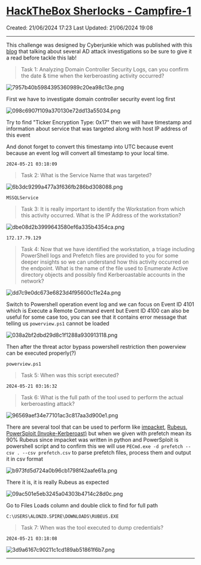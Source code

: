 # [HackTheBox Sherlocks - Campfire-1](https://app.hackthebox.com/sherlocks/Campfire-1/play)
Created: 21/06/2024 17:23
Last Updated: 21/06/2024 19:08
* * *
This challenge was designed by Cyberjunkie which was published with this [blog](https://www.hackthebox.com/blog/kerberoasting-attack-detection) that talking about several AD attack investigations so be sure to give it a read before tackle this lab!

>Task 1: Analyzing Domain Controller Security Logs, can you confirm the date & time when the kerberoasting activity occurred?

![7957b40b5984395360989c20ea98c13e.png](../../../_resources/7957b40b5984395360989c20ea98c13e.png)

First we have to investigate domain controller security event log first

![098c6907f109a370130e72dd13a55034.png](../../../_resources/098c6907f109a370130e72dd13a55034.png)

Try to find "Ticker Encryption Type: 0x17" then we will have timestamp and information about service that was targeted along with host IP address of this event

And donot forget to convert this timestamp into UTC because event because an event log will convert all timestamp to your local time.

```
2024-05-21 03:18:09
```

>Task 2: What is the Service Name that was targeted?

![6b3dc9299a477a3f636fb286bd308088.png](../../../_resources/6b3dc9299a477a3f636fb286bd308088.png)
```
MSSQLService
```

>Task 3: It is really important to identify the Workstation from which this activity occurred. What is the IP Address of the workstation?

![dbe08d2b3999643580ef6a335b4354ca.png](../../../_resources/dbe08d2b3999643580ef6a335b4354ca.png)
```
172.17.79.129
```

>Task 4: Now that we have identified the workstation, a triage including PowerShell logs and Prefetch files are provided to you for some deeper insights so we can understand how this activity occurred on the endpoint. What is the name of the file used to Enumerate Active directory objects and possibly find Kerberoastable accounts in the network?

![dd7c9e0dc673e6823d4f95600c11e24a.png](../../../_resources/dd7c9e0dc673e6823d4f95600c11e24a.png)

Switch to Powershell operation event log and we can focus on Event ID 4101 which is Execute a Remote Command event but Event ID 4100 can also be useful for some case too, you can see that it contains error message that telling us `powerview.ps1` cannot be loaded

![038a2bf2dbd29d8c1f1288a930913118.png](../../../_resources/038a2bf2dbd29d8c1f1288a930913118.png)

Then after the threat actor bypass powershell restriction then powerview can be executed properly(?)

```
powerview.ps1 
```

>Task 5: When was this script executed?
```
2024-05-21 03:16:32
```

>Task 6: What is the full path of the tool used to perform the actual kerberoasting attack?

![96569aef34e77101ac3c817aa3d900e1.png](../../../_resources/96569aef34e77101ac3c817aa3d900e1.png)

There are several tool that can be used to perform like [impacket](https://github.com/fortra/impacket), [Rubeus](https://github.com/GhostPack/Rubeus ), [PowerSploit (Invoke-Kerberoast)](https://powersploit.readthedocs.io/en/latest/Recon/Invoke-Kerberoast/) but when we given with prefetch mean its 90% Rubeus since impacket was written in python and PowerSploit is powershell script and to confirm this we will use  `PECmd.exe -d prefetch --csv . --csv prefetch.csv` to parse prefetch files, process them and output it in csv format

![b973fd5d724a0b96cb1798f42aafe61a.png](../../../_resources/b973fd5d724a0b96cb1798f42aafe61a.png)

There it is, it is really Rubeus as expected

![09ac501e5eb3245a04303b4714c28d0c.png](../../../_resources/09ac501e5eb3245a04303b4714c28d0c.png)

Go to Files Loads column and double click to find for full path

```
C:\USERS\ALONZO.SPIRE\DOWNLOADS\RUBEUS.EXE
```

>Task 7: When was the tool executed to dump credentials?
```
2024-05-21 03:18:08
```

![3d9a6167c90211c1cd189ab51861f6b7.png](../../../_resources/3d9a6167c90211c1cd189ab51861f6b7.png)
* * *

